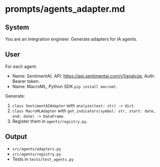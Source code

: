 # prompts/agents_adapter.md

## System
You are an integration engineer. Generate adapters for IA agents.

## User
For each agent:
- Name: SentimentAI, API: https://api.sentimentai.com/v1/analyze, Auth: Bearer token.
- Name: MacroML, Python SDK `pip install macroml`.

Generate:
1. `class SentimentAIAdapter` with `analyze(text: str) -> dict`.
2. `class MacroMLAdapter` with `get_indicators(symbol: str, start: date, end: date) -> DataFrame`.
3. Register them in `agents/registry.py`.

## Output
- `src/agents/adapters.py`
- `src/agents/registry.py`
- Tests in `tests/test_agents.py`
